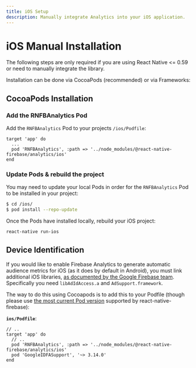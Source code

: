 ```yaml
---
title: iOS Setup
description: Manually integrate Analytics into your iOS application.
---
```


# iOS Manual Installation

The following steps are only required if you are using React Native <= 0.59 or need to manually integrate the library.

Installation can be done via CocoaPods (recommended) or via Frameworks:

## CocoaPods Installation

### Add the RNFBAnalytics Pod

Add the `RNFBAnalytics` Pod to your projects `/ios/Podfile`:

```ruby{3}
target 'app' do
  ...
  pod 'RNFBAnalytics', :path => '../node_modules/@react-native-firebase/analytics/ios'
end
```

### Update Pods & rebuild the project

You may need to update your local Pods in order for the `RNFBAnalytics` Pod to be installed in your project:

```bash
$ cd /ios/
$ pod install --repo-update
```

Once the Pods have installed locally, rebuild your iOS project:

```bash
react-native run-ios
```

## Device Identification

If you would like to enable Firebase Analytics to generate automatic audience metrics for iOS (as it does by default in Android), you must link additional iOS libraries, [as documented by the Google Firebase team](https://support.google.com/firebase/answer/6318039). Specifically you need `libAdIdAccess.a` and `AdSupport.framework`.

The way to do this using Cocoapods is to add this to your Podfile (though please use [the most current Pod version](https://cocoapods.org/pods/GoogleIDFASupport) supported by react-native-firebase):

**`ios/Podfile`**:

```ruby{5}
// ..
target 'app' do
  // ..
  pod 'RNFBAnalytics', :path => '../node_modules/@react-native-firebase/analytics/ios'
  pod 'GoogleIDFASupport', '~> 3.14.0'
end
```
